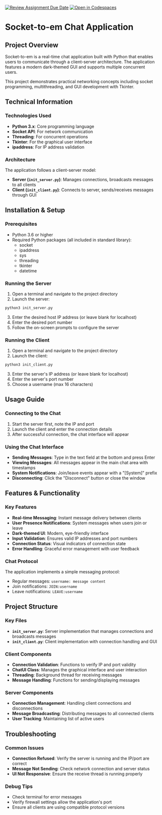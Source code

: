 [![Review Assignment Due Date](https://classroom.github.com/assets/deadline-readme-button-22041afd0340ce965d47ae6ef1cefeee28c7c493a6346c4f15d667ab976d596c.svg)](https://classroom.github.com/a/nSbtKKg7)
[![Open in Codespaces](https://classroom.github.com/assets/launch-codespace-2972f46106e565e64193e422d61a12cf1da4916b45550586e14ef0a7c637dd04.svg)](https://classroom.github.com/open-in-codespaces?assignment_repo_id=18294275)

# Socket-to-em Chat Application

## Project Overview

Socket-to-em is a real-time chat application built with Python that enables users to communicate through a client-server architecture. The application features a modern dark-themed GUI and supports multiple concurrent users.

This project demonstrates practical networking concepts including socket programming, multithreading, and GUI development with Tkinter.

## Technical Information

### Technologies Used
- **Python 3.x**: Core programming language
- **Socket API**: For network communication
- **Threading**: For concurrent operations
- **Tkinter**: For the graphical user interface
- **ipaddress**: For IP address validation

### Architecture
The application follows a client-server model:
- **Server (`init_server.py`)**: Manages connections, broadcasts messages to all clients
- **Client (`init_client.py`)**: Connects to server, sends/receives messages through GUI

## Installation & Setup

### Prerequisites
- Python 3.6 or higher
- Required Python packages (all included in standard library):
  - socket
  - ipaddress
  - sys
  - threading
  - tkinter
  - datetime

### Running the Server
1. Open a terminal and navigate to the project directory
2. Launch the server:
```bash
python3 init_server.py
```
3. Enter the desired host IP address (or leave blank for localhost)
4. Enter the desired port number
5. Follow the on-screen prompts to configure the server

### Running the Client
1. Open a terminal and navigate to the project directory
2. Launch the client:
```bash
python3 init_client.py
```
3. Enter the server's IP address (or leave blank for localhost)
4. Enter the server's port number
5. Choose a username (max 16 characters)

## Usage Guide

### Connecting to the Chat
1. Start the server first, note the IP and port
2. Launch the client and enter the connection details
3. After successful connection, the chat interface will appear

### Using the Chat Interface
- **Sending Messages**: Type in the text field at the bottom and press Enter
- **Viewing Messages**: All messages appear in the main chat area with timestamps
- **System Notifications**: Join/leave events appear with a "[System]" prefix
- **Disconnecting**: Click the "Disconnect" button or close the window

## Features & Functionality

### Key Features
- **Real-time Messaging**: Instant message delivery between clients
- **User Presence Notifications**: System messages when users join or leave
- **Dark-themed UI**: Modern, eye-friendly interface
- **Input Validation**: Ensures valid IP addresses and port numbers
- **Connection Status**: Visual indicators of connection state
- **Error Handling**: Graceful error management with user feedback

### Chat Protocol
The application implements a simple messaging protocol:
- Regular messages: `username: message content`
- Join notifications: `JOIN:username`
- Leave notifications: `LEAVE:username`

## Project Structure

### Key Files
- **`init_server.py`**: Server implementation that manages connections and broadcasts messages
- **`init_client.py`**: Client implementation with connection handling and GUI

### Client Components
- **Connection Validation**: Functions to verify IP and port validity
- **ChatUI Class**: Manages the graphical interface and user interaction
- **Threading**: Background thread for receiving messages
- **Message Handling**: Functions for sending/displaying messages

### Server Components
- **Connection Management**: Handling client connections and disconnections
- **Message Broadcasting**: Distributing messages to all connected clients
- **User Tracking**: Maintaining list of active users

## Troubleshooting

### Common Issues
- **Connection Refused**: Verify the server is running and the IP/port are correct
- **Message Not Sending**: Check network connection and server status
- **UI Not Responsive**: Ensure the receive thread is running properly

### Debug Tips
- Check terminal for error messages
- Verify firewall settings allow the application's port
- Ensure all clients are using compatible protocol versions